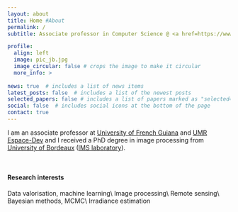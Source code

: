 ```yaml
---
layout: about
title: Home #About
permalink: /
subtitle: Associate professor in Computer Science @ <a href=https://www.univ-guyane.fr/>University of French Guiana<a> 

profile:
  align: left
  image: pic_jb.jpg
  image_circular: false # crops the image to make it circular
  more_info: >
    
news: true  # includes a list of news items
latest_posts: false  # includes a list of the newest posts
selected_papers: false # includes a list of papers marked as "selected={true}"
social: false  # includes social icons at the bottom of the page
contact: true
---
```

I am an associate professor at [University of French Guiana](https://www.univ-guyane.fr/) and [UMR Espace-Dev](https://www.espace-dev.fr/) and I received a PhD degree in image processing from [University of Bordeaux](https://www.u-bordeaux.fr/en) ([IMS laboratory](https://www.ims-bordeaux.fr/)).

<p>&nbsp;</p>

#### Research interests
Data valorisation, machine learning\\
Image processing\\
Remote sensing\\
Bayesian methods, MCMC\\
Irradiance estimation